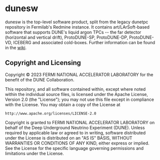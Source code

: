 # dunesw

dunesw is the top-level software product, split from the legacy dunetpc repository in Fermilab's Redmine instance.  It contains art/LArSoft-based software that supports DUNE's liquid argon TPCs -- the far detector (horizontal and vertical drift), ProtoDUNE-SP, ProtoDUNE-DP, ProtoDUNE-VD, ICEBERG and associated cold-boxes.  Further information can be found in the [wiki](https://github.com/DUNE/dunesw/wiki).

## Copyright and Licensing
Copyright © 2023 FERMI NATIONAL ACCELERATOR LABORATORY for the benefit of the DUNE Collaboration.

This repository, and all software contained within, except where noted within the individual source files, is licensed under
the Apache License, Version 2.0 (the "License"); you may not use this
file except in compliance with the License. You may obtain a copy of
the License at

    http://www.apache.org/licenses/LICENSE-2.0

Copyright is granted to FERMI NATIONAL ACCELERATOR LABORATORY on behalf
of the Deep Underground Neutrino Experiment (DUNE). Unless required by
applicable law or agreed to in writing, software distributed under the
License is distributed on an "AS IS" BASIS, WITHOUT WARRANTIES OR
CONDITIONS OF ANY KIND, either express or implied. See the License for
the specific language governing permissions and limitations under the
License.

